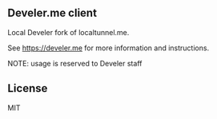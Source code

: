 ## Develer.me client

Local Develer fork of localtunnel.me.

See https://develer.me for more information and instructions.

NOTE: usage is reserved to Develer staff

## License ##
MIT
